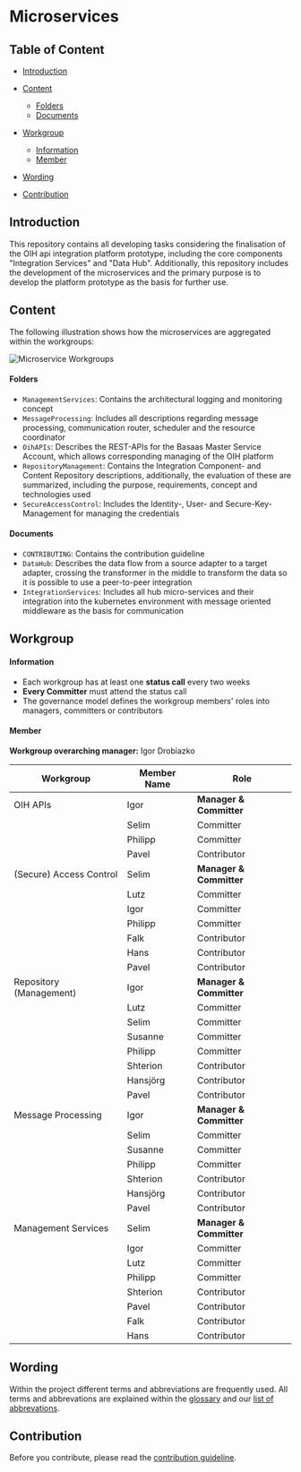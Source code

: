 # Microservices

## Table of Content
- [Introduction](#introduction)

- [Content](#content)
  - [Folders](#folders)
  - [Documents](#documents)

- [Workgroup](#workgroup)
  - [Information](#information)
  - [Member](#member)

- [Wording](#wording)

- [Contribution](#contribution)

## Introduction

This repository contains all developing tasks considering the finalisation of the OIH api integration platform prototype,  including the
core components "Integration Services" and "Data Hub".  Additionally, this repository includes the development of the microservices and the primary purpose is to develop the platform prototype as the basis for further use.

## Content

The following illustration shows how the microservices are aggregated within the workgroups:

![Microservice Workgroups](https://github.com/openintegrationhub/Microservices/blob/master/Assets/OIHWorkgroupContent.png)

#### Folders

- `ManagementServices`: Contains the architectural logging and monitoring concept
- `MessageProcessing`: Includes all descriptions regarding message processing, communication router, scheduler and the                        resource coordinator
- `OihAPIs`: Describes the REST-APIs for the Basaas Master Service Account, which allows corresponding  managing of the OIH platform
- `RepositoryManagement`: Contains the Integration Component- and Content Repository descriptions, additionally, the evaluation of these are summarized, including the purpose, requirements, concept and technologies used
- `SecureAccessControl`: Includes the Identity-, User- and Secure-Key-Management for managing the credentials

#### Documents

- `CONTRIBUTING`: Contains the contribution guideline
- `DataHub`: Describes the data flow from a source adapter to a target adapter, crossing the transformer in the middle to transform the data so it is possible to use a peer-to-peer integration
- `IntegrationServices`: Includes all hub micro-services and their integration into the kubernetes environment with message oriented middleware as the basis for communication

## Workgroup
#### Information
- Each workgroup has at least one **status call** every two weeks
- **Every Committer** must attend the status call
- The governance model defines the workgroup members' roles into managers, committers or contributors


#### Member

**Workgroup overarching manager:** Igor Drobiazko

| Workgroup  | Member Name | Role |
| ------------- | ------------- | ------------- |
| OIH APIs  | Igor  | **Manager & Committer**  |
|  | Selim  | Committer  |
|  | Philipp  | Committer  |
|  | Pavel | Contributor|
| (Secure) Access Control | Selim  | **Manager & Committer**  |
|  | Lutz  | Committer  |
|  | Igor  | Committer  |
|  | Philipp  | Committer |
|  | Falk  | Contributor  |
|  | Hans  | Contributor  |
|  | Pavel | Contributor|
|  Repository (Management)| Igor  | **Manager & Committer**  |
|  | Lutz  | Committer |
|  | Selim | Committer  |
|  | Susanne  | Committer  |
|  | Philipp | Committer  |
|  | Shterion  | Contributor  |
|  | Hansjörg  | Contributor  |
|  | Pavel | Contributor |
| Message Processing | Igor  | **Manager & Committer**  |
|  | Selim  | Committer  |
|  | Susanne  | Committer  |
|  | Philipp  | Committer  |
|  | Shterion  | Contributor  |
|  | Hansjörg  | Contributor  |
|  | Pavel | Contributor |
| Management Services | Selim  | **Manager & Committer**  |
|  | Igor  | Committer  |
|  | Lutz  | Committer  |
|  | Philipp  | Committer  |
|  | Shterion  | Contributor  |
|  | Pavel | Contributor |
|  | Falk  | Contributor  |
|  | Hans  | Contributor  |

## Wording

Within the project different terms and abbreviations are frequently used. All terms and abbrevations are explained within the [glossary](https://github.com/openintegrationhub/Connectors/wiki/Glossary) and our [list of abbrevations](https://github.com/openintegrationhub/Connectors/wiki/Abbreviations).

## Contribution

Before you contribute, please read the [contribution guideline](https://github.com/openintegrationhub/microservices/blob/master/CONTRIBUTING.md).
